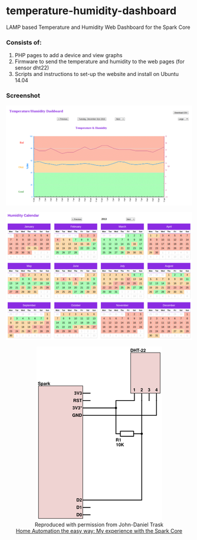 temperature-humidity-dashboard
==============================

LAMP based Temperature and Humidity Web Dashboard for the Spark Core

### Consists of:
1. PHP pages to add a device and view graphs
2. Firmware to send the temperature and humidity to the web pages (for sensor dht22)
3. Scripts and instructions to set-up the website and install on Ubuntu 14.04

### Screenshot
![Graph Page](screenshot.png)

![Calendar Page](calendar.png)

<p align="center">
  <img src="schematics-project.png"/>
  <br/>
  Reproduced with permission from John-Daniel Trask
  <br/>
  <a href="https://raygun.io/blog/2014/09/home-automation-the-easy-way/">Home Automation the easy way: My experience with the Spark Core</a>
</p>
